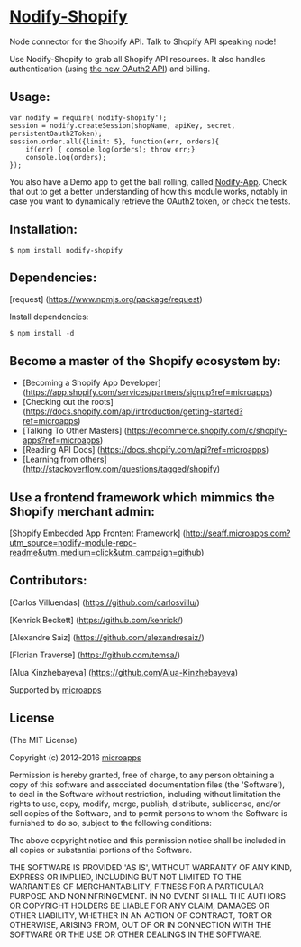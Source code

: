 # [Nodify-Shopify](https://www.npmjs.org/package/nodify-shopify)

Node connector for the Shopify API. Talk to Shopify API speaking node!

Use Nodify-Shopify to grab all Shopify API resources. 
It also handles authentication (using [the new OAuth2 API](http://www.shopify.com/technology/5922341-sound-the-trumpets-oauth2-has-arrived?ref=microapps)) and billing.	

## Usage:

	var nodify = require('nodify-shopify');
	session = nodify.createSession(shopName, apiKey, secret, persistentOauth2Token);
	session.order.all({limit: 5}, function(err, orders){
		if(err) { console.log(orders); throw err;}
		console.log(orders);
	});

You also have a Demo app to get the ball rolling, called [Nodify-App](https://github.com/microapps/Nodify-App).
Check that out to get a better understanding of how this module works, notably in case you want to dynamically
retrieve the OAuth2 token, or check the tests.

## Installation:

    $ npm install nodify-shopify

## Dependencies:

[request] (https://www.npmjs.org/package/request)

Install dependencies:

    $ npm install -d

## Become a master of the Shopify ecosystem by: 

* [Becoming a Shopify App Developer] (https://app.shopify.com/services/partners/signup?ref=microapps)
* [Checking out the roots] (https://docs.shopify.com/api/introduction/getting-started?ref=microapps) 
* [Talking To Other Masters] (https://ecommerce.shopify.com/c/shopify-apps?ref=microapps) 
* [Reading API Docs] (https://docs.shopify.com/api?ref=microapps) 
* [Learning from others] (http://stackoverflow.com/questions/tagged/shopify) 

## Use a frontend framework which mimmics the Shopify merchant admin: 
[Shopify Embedded App Frontent Framework] (http://seaff.microapps.com?utm_source=nodify-module-repo-readme&utm_medium=click&utm_campaign=github)

## Contributors:
[Carlos Villuendas] (https://github.com/carlosvillu/)

[Kenrick Beckett] (https://github.com/kenrick/)

[Alexandre Saiz] (https://github.com/alexandresaiz/)

[Florian Traverse] (https://github.com/temsa/)

[Alua Kinzhebayeva] (https://github.com/Alua-Kinzhebayeva)

Supported by [microapps](http://www.microapps.com/?utm_source=nodify-module-repo-readme&utm_medium=click&utm_campaign=github)


## License 

(The MIT License)

Copyright (c) 2012-2016 [microapps](http://www.microapps.com/?utm_source=nodify-module-repo-readme&utm_medium=click&utm_campaign=github)

Permission is hereby granted, free of charge, to any person obtaining
a copy of this software and associated documentation files (the
'Software'), to deal in the Software without restriction, including
without limitation the rights to use, copy, modify, merge, publish,
distribute, sublicense, and/or sell copies of the Software, and to
permit persons to whom the Software is furnished to do so, subject to
the following conditions:

The above copyright notice and this permission notice shall be
included in all copies or substantial portions of the Software.

THE SOFTWARE IS PROVIDED 'AS IS', WITHOUT WARRANTY OF ANY KIND,
EXPRESS OR IMPLIED, INCLUDING BUT NOT LIMITED TO THE WARRANTIES OF
MERCHANTABILITY, FITNESS FOR A PARTICULAR PURPOSE AND NONINFRINGEMENT.
IN NO EVENT SHALL THE AUTHORS OR COPYRIGHT HOLDERS BE LIABLE FOR ANY
CLAIM, DAMAGES OR OTHER LIABILITY, WHETHER IN AN ACTION OF CONTRACT,
TORT OR OTHERWISE, ARISING FROM, OUT OF OR IN CONNECTION WITH THE
SOFTWARE OR THE USE OR OTHER DEALINGS IN THE SOFTWARE.

